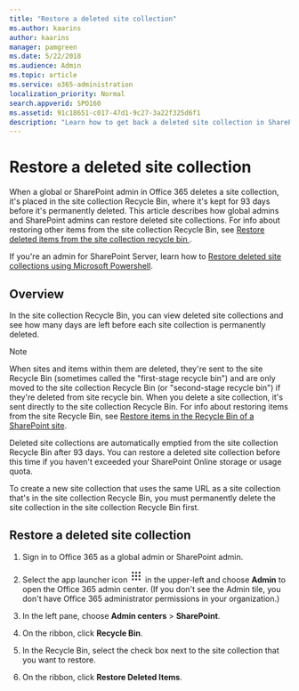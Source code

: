 ```yaml
---
title: "Restore a deleted site collection"
ms.author: kaarins
author: kaarins
manager: pamgreen
ms.date: 5/22/2018
ms.audience: Admin
ms.topic: article
ms.service: o365-administration
localization_priority: Normal
search.appverid: SPO160
ms.assetid: 91c18651-c017-47d1-9c27-3a22f325d6f1
description: "Learn how to get back a deleted site collection in SharePoint Online for Enterprises."
---
```


# Restore a deleted site collection

When a global or SharePoint admin in Office 365 deletes a site collection, it's placed in the site collection Recycle Bin, where it's kept for 93 days before it's permanently deleted. This article describes how global admins and SharePoint admins can restore deleted site collections. For info about restoring other items from the site collection Recycle Bin, see [Restore deleted items from the site collection recycle bin ](https://support.office.com/article/5fa924ee-16d7-487b-9a0a-021b9062d14b).
  
If you're an admin for SharePoint Server, learn how to [Restore deleted site collections using Microsoft Powershell](https://go.microsoft.com/fwlink/?linkid=866959).
  
## Overview
<a name="__toc315681381"> </a>

In the site collection Recycle Bin, you can view deleted site collections and see how many days are left before each site collection is permanently deleted.
  
> [!NOTE]
> When sites and items within them are deleted, they're sent to the site Recycle Bin (sometimes called the "first-stage recycle bin") and are only moved to the site collection Recycle Bin (or "second-stage recycle bin") if they're deleted from site recycle bin. When you delete a site collection, it's sent directly to the site collection Recycle Bin. For info about restoring items from the site Recycle Bin, see [Restore items in the Recycle Bin of a SharePoint site](https://support.office.com/article/6df466b6-55f2-4898-8d6e-c0dff851a0be). 
  
Deleted site collections are automatically emptied from the site collection Recycle Bin after 93 days. You can restore a deleted site collection before this time if you haven't exceeded your SharePoint Online storage or usage quota.
  
To create a new site collection that uses the same URL as a site collection that's in the site collection Recycle Bin, you must permanently delete the site collection in the site collection Recycle Bin first.
  
## Restore a deleted site collection
<a name="__toc315681383"> </a>

1. Sign in to Office 365 as a global admin or SharePoint admin.
    
2. Select the app launcher icon ![The app launcher icon in Office 365](media/e5aee650-c566-4100-aaad-4cc2355d909f.png) in the upper-left and choose **Admin** to open the Office 365 admin center. (If you don't see the Admin tile, you don't have Office 365 administrator permissions in your organization.) 
    
3. In the left pane, choose **Admin centers** \> **SharePoint**.
    
4. On the ribbon, click **Recycle Bin**.
    
5. In the Recycle Bin, select the check box next to the site collection that you want to restore.
    
6. On the ribbon, click **Restore Deleted Items**.
    


